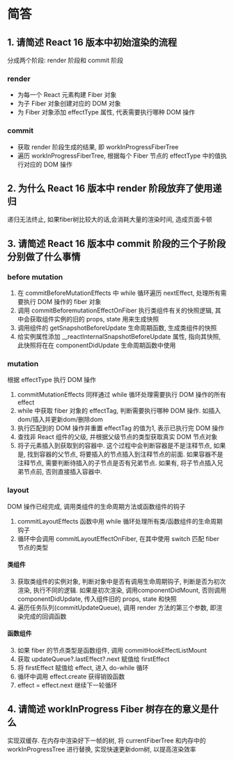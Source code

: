 # 简答

## 1. 请简述 React 16 版本中初始渲染的流程

分成两个阶段: render 阶段和 commit 阶段

### render

- 为每一个 React 元素构建 Fiber 对象
- 为子 Fiber 对象创建对应的 DOM 对象
- 为 Fiber 对象添加 effectType 属性, 代表需要执行哪种 DOM 操作

### commit

- 获取 render 阶段生成的结果, 即 workInProgressFiberTree
- 遍历 workInProgressFiberTree, 根据每个 Fiber 节点的 effectType 中的值执行对应的 DOM 操作

## 2. 为什么 React 16 版本中 render 阶段放弃了使用递归

递归无法终止, 如果fiber树比较大的话,会消耗大量的渲染时间, 造成页面卡顿

## 3. 请简述 React 16 版本中 commit 阶段的三个子阶段分别做了什么事情

### before mutation

1. 在 commitBeforeMutationEffects 中 while 循环遍历 nextEffect, 处理所有需要执行 DOM 操作的 fiber 对象
2. 调用 commitBeforemutationEffectOnFiber 执行类组件有关的快照逻辑, 其中会获取组件实例的旧的 props, state 用来生成快照
3. 调用组件的 getSnapshotBeforeUpdate 生命周期函数, 生成类组件的快照
4. 给实例属性添加 __reactInternalSnapshotBeforeUpdate 属性, 指向其快照, 此快照将在在 componentDidUpdate 生命周期函数中使用

### mutation

根据 effectType 执行 DOM 操作

1. commitMutationEffects 同样通过 while 循环处理需要执行 DOM 操作的所有 effect
2. while 中获取 fiber 对象的 effectTag, 判断需要执行哪种 DOM 操作. 如插入dom/插入并更新dom/删除dom
3. 执行匹配到的 DOM 操作并重置 effectTag 的值为1, 表示已执行完 DOM 操作
4. 查找非 React 组件的父级, 并根据父级节点的类型获取真实 DOM 节点对象
5. 将子元素插入到获取到的容器中. 这个过程中会判断容器是不是注释节点, 如果是, 找到容器的父节点, 将要插入的节点插入到注释节点的前面. 如果容器不是注释节点, 需要判断待插入的子节点是否有兄弟节点. 如果有, 将子节点插入兄弟节点前, 否则直接插入容器中.

### layout

DOM 操作已经完成, 调用类组件的生命周期方法或函数组件的钩子

1. commitLayoutEffects 函数中用 while 循环处理所有类/函数组件的生命周期钩子
2. 循环中会调用 commitLayoutEffectOnFiber, 在其中使用 switch 匹配 fiber 节点的类型

#### 类组件

3. 获取类组件的实例对象, 判断对象中是否有调用生命周期钩子, 判断是否为初次渲染, 执行不同的逻辑. 如果是初次渲染, 调用componentDidMount, 否则调用 componentDidUpdate, 传入组件旧的 props, state 和快照
4. 遍历任务队列(commitUpdateQueue), 调用 render 方法的第三个参数, 即渲染完成的回调函数

#### 函数组件

3. 如果 fiber 的节点类型是函数组件, 调用 commitHookEffectListMount
4. 获取 updateQueue?.lastEffect?.next 赋值给 firstEffect
5. 将 firstEffect 赋值给 effect, 进入 do-while 循环
5. 循环中调用 effect.create 获得销毁函数
6. effect = effect.next 继续下一轮循环

## 4. 请简述 workInProgress Fiber 树存在的意义是什么

实现双缓存. 在内存中渲染好下一帧的树, 将 currentFiberTree 和内存中的 workInProgressTree 进行替换, 实现快速更新dom树, 以提高渲染效率
